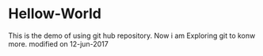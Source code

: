 # Hellow-World
This is the demo of using git hub repository.
Now i am Exploring git to konw more.
modified on 12-jun-2017
